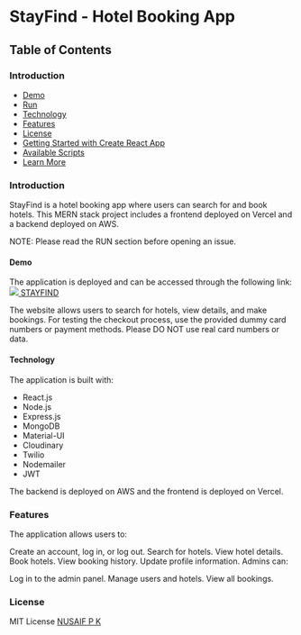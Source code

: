 # StayFind - Hotel Booking App
<h2>Table of Contents</h2>
<h3>Introduction</h3>
<ul>
  <li><a href="">Demo</a></li>
  <li><a href="">Run</a></li>
  <li><a href="">Technology</a></li>
  <li><a href="">Features</a></li>
  <li><a href="">License</a></li>
  <li><a href="">Getting Started with Create React App</a></li>
  <li><a href="">Available Scripts</a></li>
  <li><a href="">Learn More</a></li>
</ul>


<h3>Introduction</h3>
StayFind is a hotel booking app where users can search for and book hotels. This MERN stack project includes a frontend deployed on Vercel and a backend deployed on AWS.

NOTE: Please read the RUN section before opening an issue.

<h4>Demo</h4>

The application is deployed and can be accessed through the following link:<a href="https://stay-find-clone-frontend.vercel.app/"><img src="C:\Users\nusai\OneDrive\Pictures\Screenshots\work-1.png" /> STAYFIND</a>

The website allows users to search for hotels, view details, and make bookings. For testing the checkout process, use the provided dummy card numbers or payment methods. Please DO NOT use real card numbers or data.

<h4>Technology</h4>
The application is built with:

<ul>
  <li>React.js</li>
  <li>Node.js</li>
  <li>Express.js</li>
  <li>MongoDB</li>
  <li>Material-UI</li>
  <li>Cloudinary</li>
  <li>Twilio</li>
  <li>Nodemailer</li>
  <li>JWT</li>
</ul>


The backend is deployed on AWS and the frontend is deployed on Vercel.

<h3>Features</h3>
The application allows users to:

Create an account, log in, or log out.
Search for hotels.
View hotel details.
Book hotels.
View booking history.
Update profile information.
Admins can:

Log in to the admin panel.
Manage users and hotels.
View all bookings.
<h3>License</h3>
MIT License
<a href="https://github.com/nusaifpk">NUSAIF P K</a>
